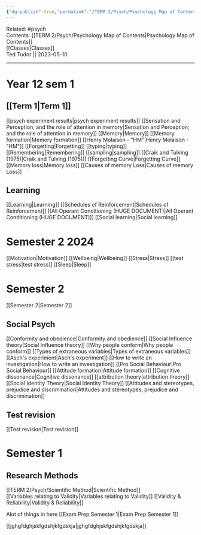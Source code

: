 ```yaml
---
{"dg-publish":true,"permalink":"/TERM 2/Psych/Psychology Map of Contents/"}
---
```


Related: #psych  
Contents: [[TERM 2/Psych/Psychology Map of Contents\|Psychology Map of Contents]]  
[[Classes\|Classes]]  
Ted Tudor || 2023-05-10
*** 
# Year 12 sem 1 
## [[Term 1\|Term 1]]
[[psych experiment results\|psych experiment results]]
[[Sensation and Perception; and the role of attention in memory\|Sensation and Perception; and the role of attention in memory]]
[[Memory\|Memory]]
[[Memory formation\|Memory formation]]
[[Henry Molaison - "HM"\|Henry Molaison - "HM"]]
[[Forgetting\|Forgetting]]
[[typing\|typing]]
[[Remembering\|Remembering]]
[[sampling\|sampling]]
[[Craik and Tulving (1975)\|Craik and Tulving (1975)]]
[[Forgetting Curve\|Forgetting Curve]]
[[Memory loss\|Memory loss]]
[[Causes of memory Loss\|Causes of memory Loss]]
## Learning
[[Learning\|Learning]]
[[Schedules of Reinforcement\|Schedules of Reinforcement]]
[[All Operant Conditioning (HUGE DOCUMENT)\|All Operant Conditioning (HUGE DOCUMENT)]]
[[Social learning\|Social learning]]

# Semester 2 2024
[[Motivation\|Motivation]]
[[Wellbeing\|Wellbeing]]
[[Stress\|Stress]]
[[test stress\|test stress]]
[[Sleep\|Sleep]]




# Semester 2 
[[Semester 2\|Semester 2]]

## Social Psych 
[[Conformity and obedience\|Conformity and obedience]]
[[Social Influence theory\|Social Influence theory]]
[[Why people conform\|Why people conform]]
[[Types of extraneous variables\|Types of extraneous variables]]
[[Asch's experiment\|Asch's experiment]]
[[How to write an investigation\|How to write an investigation]]
[[Pro Social Behaviour\|Pro Social Behaviour]]
[[Attitude formation\|Attitude formation]]
[[Cognitive dissonance\|Cognitive dissonance]]
[[attribution theory\|attribution theory]]
[[Social Identity Theory\|Social Identity Theory]]
[[Attitudes and stereotypes, prejudice and discrimination\|Attitudes and stereotypes, prejudice and discrimination]]

## Test revision
[[Test revision\|Test revision]]
# Semester 1 
## Research Methods
[[TERM 2/Psych/Scientific Method\|Scientific Method]]  
[[Variables relating to Validity\|Variables relating to Validity]]
[[Validity & Reliability\|Validity & Reliability]]

Alot of things in here
[[Exam Prep Semester 1\|Exam Prep Semester 1]]

[[jghgfdghjskfgdshjkfgdskja\|jghgfdghjskfgdshjkfgdskja]]
